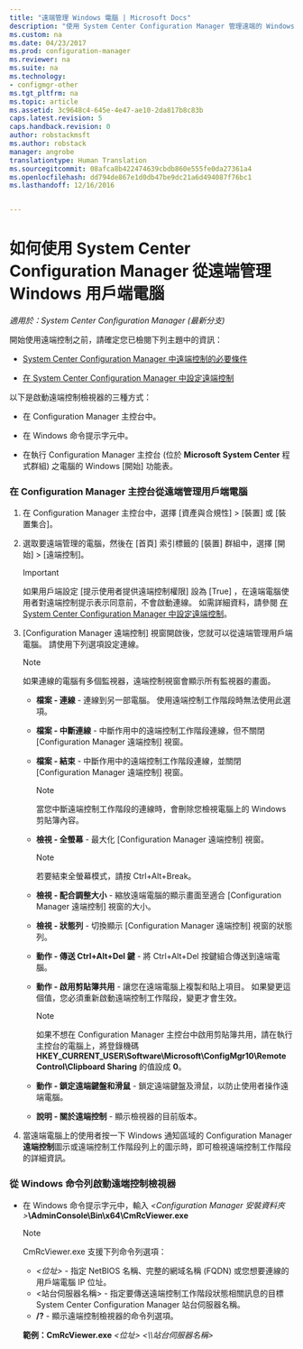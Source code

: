 ```yaml
---
title: "遠端管理 Windows 電腦 | Microsoft Docs"
description: "使用 System Center Configuration Manager 管理遠端的 Windows 用戶端電腦。"
ms.custom: na
ms.date: 04/23/2017
ms.prod: configuration-manager
ms.reviewer: na
ms.suite: na
ms.technology:
- configmgr-other
ms.tgt_pltfrm: na
ms.topic: article
ms.assetid: 3c9648c4-645e-4e47-ae10-2da817b8c83b
caps.latest.revision: 5
caps.handback.revision: 0
author: robstackmsft
ms.author: robstack
manager: angrobe
translationtype: Human Translation
ms.sourcegitcommit: 08afca8b422474639cbdb860e555fe0da27361a4
ms.openlocfilehash: dd794de867e1d0db47be9dc21a6d494087f76bc1
ms.lasthandoff: 12/16/2016


---
```

# <a name="how-to-remotely-administer-a-windows-client-computer-by-using-system-center-configuration-manager"></a>如何使用 System Center Configuration Manager 從遠端管理 Windows 用戶端電腦

*適用於：System Center Configuration Manager (最新分支)*

開始使用遠端控制之前，請確定您已檢閱下列主題中的資訊：  

-   [System Center Configuration Manager 中遠端控制的必要條件](../../../../core/clients/manage/remote-control/prerequisites-for-remote-control.md)  

-   [在 System Center Configuration Manager 中設定遠端控制](../../../../core/clients/manage/remote-control/configuring-remote-control.md)  

以下是啟動遠端控制檢視器的三種方式：  

-   在 Configuration Manager 主控台中。  

-   在 Windows 命令提示字元中。  

-   在執行 Configuration Manager 主控台 (位於 **Microsoft System Center** 程式群組) 之電腦的 Windows [開始] 功能表。  

### <a name="to-remotely-administer-a-client-computer-from-the-configuration-manager-console"></a>在 Configuration Manager 主控台從遠端管理用戶端電腦  

1.  在 Configuration Manager 主控台中，選擇 [資產與合規性] > [裝置] 或 [裝置集合]。  

3.  選取要遠端管理的電腦，然後在 [首頁] 索引標籤的 [裝置] 群組中，選擇 [開始] > [遠端控制]。  

    > [!IMPORTANT]  
    >  如果用戶端設定 [提示使用者提供遠端控制權限]  設為 [True] ，在遠端電腦使用者對遠端控制提示表示同意前，不會啟動連線。 如需詳細資料，請參閱 [在 System Center Configuration Manager 中設定遠端控制](../../../../core/clients/manage/remote-control/configuring-remote-control.md)。  

4.  [Configuration Manager 遠端控制]  視窗開啟後，您就可以從遠端管理用戶端電腦。 請使用下列選項設定連線。  

    > [!NOTE]  
    >  如果連線的電腦有多個監視器，遠端控制視窗會顯示所有監視器的畫面。  

    -   **檔案 - 連線** - 連線到另一部電腦。 使用遠端控制工作階段時無法使用此選項。  

    -   **檔案 - 中斷連線** - 中斷作用中的遠端控制工作階段連線，但不關閉 [Configuration Manager 遠端控制] 視窗。  

    -   **檔案 - 結束** - 中斷作用中的遠端控制工作階段連線，並關閉 [Configuration Manager 遠端控制] 視窗。  

        > [!NOTE]  
        >  當您中斷遠端控制工作階段的連線時，會刪除您檢視電腦上的 Windows 剪貼簿內容。  

    -   **檢視 - 全螢幕** - 最大化 [Configuration Manager 遠端控制] 視窗。  

        > [!NOTE]  
        >  若要結束全螢幕模式，請按 Ctrl+Alt+Break。  

    -   **檢視 - 配合調整大小** - 縮放遠端電腦的顯示畫面至適合 [Configuration Manager 遠端控制] 視窗的大小。  

    -   **檢視 - 狀態列** - 切換顯示 [Configuration Manager 遠端控制] 視窗的狀態列。  

    -   **動作 - 傳送 Ctrl+Alt+Del 鍵** - 將 Ctrl+Alt+Del 按鍵組合傳送到遠端電腦。  

    -   **動作 - 啟用剪貼簿共用** - 讓您在遠端電腦上複製和貼上項目。 如果變更這個值，您必須重新啟動遠端控制工作階段，變更才會生效。  

        > [!NOTE]  
        >  如果不想在 Configuration Manager 主控台中啟用剪貼簿共用，請在執行主控台的電腦上，將登錄機碼 **HKEY_CURRENT_USER\Software\Microsoft\ConfigMgr10\Remote Control\Clipboard Sharing** 的值設成 **0**。  

    -   **動作 - 鎖定遠端鍵盤和滑鼠** - 鎖定遠端鍵盤及滑鼠，以防止使用者操作遠端電腦。  

    -   **說明 - 關於遠端控制** - 顯示檢視器的目前版本。  

5.  當遠端電腦上的使用者按一下 Windows 通知區域的 Configuration Manager **遠端控制**圖示或遠端控制工作階段列上的圖示時，即可檢視遠端控制工作階段的詳細資訊。  

### <a name="to-start-the-remote-control-viewer-from-the-windows-command-line"></a>從 Windows 命令列啟動遠端控制檢視器  

-   在 Windows 命令提示字元中，輸入 *<Configuration Manager 安裝資料夾\>***\AdminConsole\Bin\x64\CmRcViewer.exe**  

    > [!NOTE]  
    >  CmRcViewer.exe 支援下列命令列選項：  
    >   
    >  -   *<位址\>* - 指定 NetBIOS 名稱、完整的網域名稱 (FQDN) 或您想要連線的用戶端電腦 IP 位址。  
    > -   <站台伺服器名稱\> - 指定要傳送遠端控制工作階段狀態相關訊息的目標 System Center Configuration Manager 站台伺服器名稱。  
    > -   **/?** - 顯示遠端控制檢視器的命令列選項。  
    >   
    >  **範例：CmRcViewer.exe** *<位址\>* *<\\\站台伺服器名稱>*  

